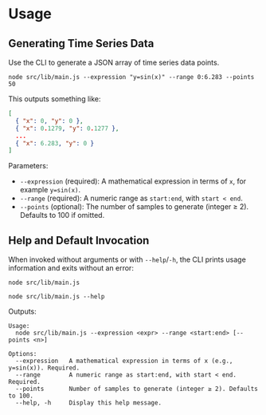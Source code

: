# Usage

## Generating Time Series Data

Use the CLI to generate a JSON array of time series data points.

```
node src/lib/main.js --expression "y=sin(x)" --range 0:6.283 --points 50
```

This outputs something like:

```json
[
  { "x": 0, "y": 0 },
  { "x": 0.1279, "y": 0.1277 },
  ...
  { "x": 6.283, "y": 0 }
]
```

Parameters:

- `--expression` (required): A mathematical expression in terms of `x`, for example `y=sin(x)`.
- `--range` (required): A numeric range as `start:end`, with `start < end`.
- `--points` (optional): The number of samples to generate (integer ≥ 2). Defaults to 100 if omitted.

## Help and Default Invocation

When invoked without arguments or with `--help`/`-h`, the CLI prints usage information and exits without an error:

```
node src/lib/main.js

node src/lib/main.js --help
```

Outputs:

```
Usage:
  node src/lib/main.js --expression <expr> --range <start:end> [--points <n>]

Options:
  --expression   A mathematical expression in terms of x (e.g., y=sin(x)). Required.
  --range        A numeric range as start:end, with start < end. Required.
  --points       Number of samples to generate (integer ≥ 2). Defaults to 100.
  --help, -h     Display this help message.
```